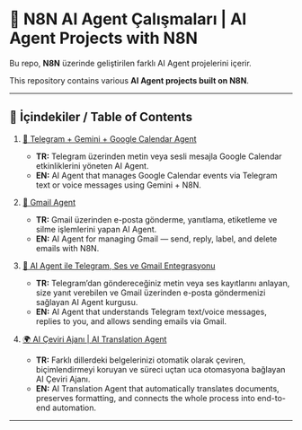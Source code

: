 # 🤖 N8N AI Agent Çalışmaları | AI Agent Projects with N8N

Bu repo, **N8N** üzerinde geliştirilen farklı AI Agent projelerini içerir.  

This repository contains various **AI Agent projects built on N8N**.  

---

## 📑 İçindekiler / Table of Contents

1. [📅 Telegram + Gemini + Google Calendar Agent](https://github.com/brkyyrr/Google-Calendar-An-AI-Agent)  
   - **TR:** Telegram üzerinden metin veya sesli mesajla Google Calendar etkinliklerini yöneten AI Agent.  
   - **EN:** AI Agent that manages Google Calendar events via Telegram text or voice messages using Gemini + N8N.  

2. [📧 Gmail Agent](https://github.com/brkyyrr/Creating-a-Gmail-Agent-with-N8N)  
   - **TR:** Gmail üzerinden e-posta gönderme, yanıtlama, etiketleme ve silme işlemlerini yapan AI Agent.  
   - **EN:** AI Agent for managing Gmail — send, reply, label, and delete emails with N8N.  

3. [💬 AI Agent ile Telegram, Ses ve Gmail Entegrasyonu](https://github.com/brkyyrr/N8N_Lesson_1-Telegram_Agent) 
   - **TR:** Telegram’dan göndereceğiniz metin veya ses kayıtlarını anlayan, size yanıt verebilen ve Gmail üzerinden e-posta göndermenizi sağlayan AI Agent kurgusu.  
   - **EN:** AI Agent that understands Telegram text/voice messages, replies to you, and allows sending emails via Gmail.  

4. [🌍 AI Çeviri Ajanı | AI Translation Agent](https://github.com/brkyyrr/N8N_Lesson_2-Automate-Document-Translation)
   - **TR:** Farklı dillerdeki belgelerinizi otomatik olarak çeviren, biçimlendirmeyi koruyan ve süreci uçtan uca otomasyona bağlayan AI Çeviri Ajanı.  
   - **EN:** AI Translation Agent that automatically translates documents, preserves formatting, and connects the whole process into end-to-end automation.  

---
